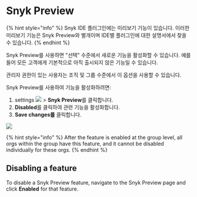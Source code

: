 # Snyk Preview

{% hint style="info" %}
Snyk IDE 플러그인에는 미리보기 기능이 있습니다. 이러한 미리보기 기능은 Snyk Preview와 별개이며 IDE별 플러그인에 대한 설명서에서 찾을 수 있습니다.
{% endhint %}

Snyk Preview를 사용하면 "선택" 수준에서 새로운 기능을 활성화할 수 있습니다. 예를 들어 모든 고객에게 기본적으로 아직 출시되지 않은 기능일 수 있습니다.

관리자 권한이 있는 사용자는 조직 및 그룹 수준에서 이 옵션을 사용할 수 있습니다.

Snyk Preview를 사용하여 기능을 활성화하려면:

1. settings ![](../../../.gitbook/assets/cog\_icon.png) > **Snyk Preview**를 클릭합니다.
2. **Disabled**를 클릭하여 관련 기능을 활성화합니다.
3. **Save changes를** 클릭합니다.

![](../../../.gitbook/assets/snykpreview.png)

{% hint style="info" %}
After the feature is enabled at the group level, all orgs within the group have this feature, and it cannot be disabled individually for these orgs.
{% endhint %}

## Disabling a feature

To disable a Snyk Preview feature, navigate to the Snyk Preview page and click **Enabled** for that feature.
